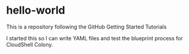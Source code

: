 # hello-world
This is a repository following the GitHub Getting Started Tutorials

I started this so I can write YAML files and test the blueprint process for CloudShell Colony.
